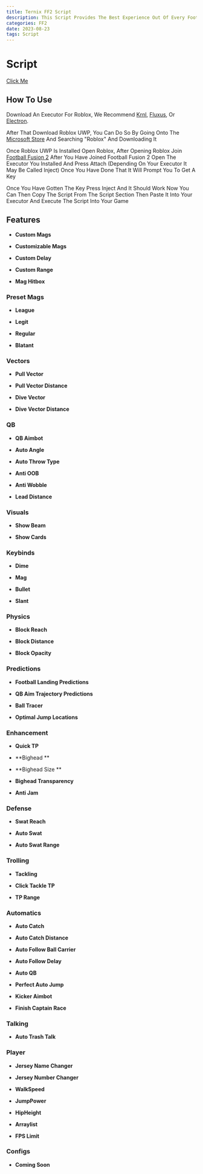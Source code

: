 ```yaml
---
title: Ternix FF2 Script
description: This Script Provides The Best Experience Out Of Every Football Fusion 2 Script Having the Same Features As Paid Scripts And More
categories: FF2
date: 2023-08-23
tags: Script
---
```




<!-- more -->



# Script
[Click Me](https://rblx-scripts.github.io/ternixff2)


## How To Use

Download An Executor For Roblox, We Recommend [Krnl](https://krnl.place/), [Fluxus](https://fluxteam.net), Or [Electron](https://ryos.lol).

After That Download Roblox UWP, You Can Do So By Going Onto The [Microsoft Store](https://apps.microsoft.com/store/apps) And Searching "Roblox" And Downloading It

Once Roblox UWP Is Installed Open Roblox, After Opening Roblox Join [Football Fusion 2](https://www.roblox.com/games/8204899140/Football-Fusion-2) After You Have Joined Football Fusion 2 Open The Executor You Installed And Press Attach (Depending On Your Executor It May Be Called Inject) Once You Have Done That It Will Prompt You To Get A Key

Once You Have Gotten The Key Press Inject And It Should Work Now You Can Then Copy The Script From The Script Section Then Paste It Into Your Executor And Execute The Script Into Your Game




## Features

- **Custom Mags**

- **Customizable Mags**

- **Custom Delay**

- **Custom Range**

- **Mag Hitbox**

### Preset Mags

- **League**
  
- **Legit**
  
- **Regular**
  
- **Blatant**

### Vectors

- **Pull Vector**
  
- **Pull Vector Distance**
  
- **Dive Vector**
  
- **Dive Vector Distance**

### QB

- **QB Aimbot**

- **Auto Angle**

- **Auto Throw Type**

- **Anti OOB**

- **Anti Wobble**

- **Lead Distance**

### Visuals

- **Show Beam**

- **Show Cards**

### Keybinds

- **Dime**

- **Mag**

- **Bullet**

- **Slant**

### Physics

- **Block Reach**

- **Block Distance**

- **Block Opacity**

### Predictions

- **Football Landing Predictions**

- **QB Aim Trajectory Predictions**

- **Ball Tracer**

- **Optimal Jump Locations**

### Enhancement

- **Quick TP**

- **Bighead **
  
- **Bighead Size **
  
- **Bighead Transparency**
  
- **Anti Jam**

### Defense

- **Swat Reach**

- **Auto Swat**

- **Auto Swat Range**

### Trolling

- **Tackling**

- **Click Tackle TP**

- **TP Range**

### Automatics

- **Auto Catch**

- **Auto Catch Distance**

- **Auto Follow Ball Carrier**

- **Auto Follow Delay**

- **Auto QB**

- **Perfect Auto Jump**

- **Kicker Aimbot**

- **Finish Captain Race**

### Talking

- **Auto Trash Talk**

### Player

- **Jersey Name Changer**

- **Jersey Number Changer**

- **WalkSpeed**

- **JumpPower**

- **HipHeight**

- **Arraylist**

- **FPS Limit**

### Configs

- **Coming Soon**

